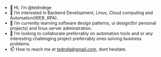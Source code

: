 - 👋 Hi, I’m @tedndege
- 👀 I’m interested in Backend Development, Linux, Cloud computing and Automation(WEB ,RPA).
- 🌱 I’m currently learning software design patterns, ui design(for personal projects) and linux server adminstration.
- 💞️ I’m looking to collaborate preferrably on automation tools and or any interesting challenging project preferrably ones solving business problems.
- 📫 How to reach me at tedndg@gmail.com, dont hesitate.

<!---
tedndege/tedndege is a ✨ special ✨ repository because its `README.md` (this file) appears on your GitHub profile.
You can click the Preview link to take a look at your changes.
--->
